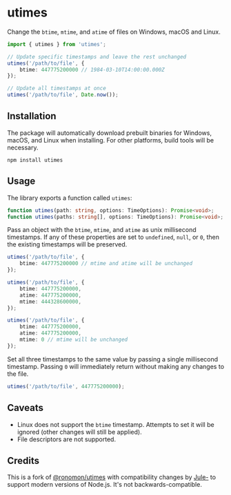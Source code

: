 # utimes

Change the `btime`, `mtime`, and `atime` of files on Windows, macOS and Linux.

```ts
import { utimes } from 'utimes';

// Update specific timestamps and leave the rest unchanged
utimes('/path/to/file', {
	btime: 447775200000 // 1984-03-10T14:00:00.000Z
});

// Update all timestamps at once
utimes('/path/to/file', Date.now());
```

## Installation

The package will automatically download prebuilt binaries for Windows, macOS, and Linux when installing. For other platforms, build tools will be necessary.

```
npm install utimes
```

## Usage

The library exports a function called `utimes`:

```ts
function utimes(path: string, options: TimeOptions): Promise<void>;
function utimes(paths: string[], options: TimeOptions): Promise<void>;
```

Pass an object with the `btime`, `mtime`, and `atime` as unix millisecond timestamps. If any of these properties are set to `undefined`, `null`, or `0`, then the existing timestamps will be preserved.

```ts
utimes('/path/to/file', {
	btime: 447775200000 // mtime and atime will be unchanged
});

utimes('/path/to/file', {
	btime: 447775200000,
	atime: 447775200000,
	mtime: 444328600000,
});

utimes('/path/to/file', {
	btime: 447775200000,
	atime: 447775200000,
	mtime: 0 // mtime will be unchanged
});
```

Set all three timestamps to the same value by passing a single millisecond timestamp. Passing `0` will immediately return without making any changes to the file.

```ts
utimes('/path/to/file', 447775200000);
```

## Caveats

- Linux does not support the `btime` timestamp. Attempts to set it will be ignored (other changes will still be applied).
- File descriptors are not supported.

## Credits

This is a fork of [@ronomon/utimes](https://www.npmjs.com/package/@ronomon/utimes) with compatibility changes by [Jule-](https://github.com/Jule-) to support modern versions of Node.js. It's not backwards-compatible.
